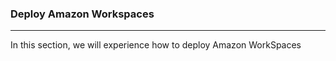 ### Deploy Amazon Workspaces
---
In this section, we will experience how to deploy Amazon WorkSpaces


